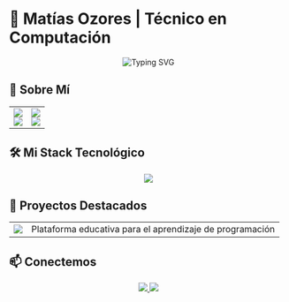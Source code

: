 # 🚀 Matías Ozores | Técnico en Computación

<div align="center">
  <img src="https://readme-typing-svg.herokuapp.com?font=Fira+Code&pause=1000&color=F75C7E&center=true&vCenter=true&width=435&lines=Desarrollador+Web;Técnico+en+Computación;Apasionado+por+la+Tecnología" alt="Typing SVG" />
</div>

## 🌟 Sobre Mí

<div align="center">
  <table>
    <tr>
      <td>
        <div align="center">
          <img src="https://img.shields.io/badge/Rol-Técnico_en_Computación-blue?style=for-the-badge&logo=terminal&logoColor=white" />
          <br/>
          <img src="https://img.shields.io/badge/Especialidad-Desarrollo_Web-green?style=for-the-badge&logo=code&logoColor=white" />
        </div>
      </td>
      <td>
        <div align="center">
          <img src="https://img.shields.io/badge/Características-Analítico|Detallista|Innovador-purple?style=for-the-badge" />
          <br/>
          <img src="https://img.shields.io/badge/Meta-Crear_soluciones_tecnológicas-orange?style=for-the-badge&logo=rocket&logoColor=white" />
        </div>
      </td>
    </tr>
  </table>
</div>

## 🛠️ Mi Stack Tecnológico

<div align="center">
  <img src="https://skillicons.dev/icons?i=js,react,nodejs,html,css,tailwind,git,github,vscode" />
</div>

## 🎯 Proyectos Destacados

<table>
  <tr>
    <td align="center">
      <a href="https://matiasozores.github.io/campus-virtual-programacion/">
        <img src="https://img.shields.io/badge/Campus_Virtual-Programación-blue?style=for-the-badge" />
      </a>
    </td>
    <td>Plataforma educativa para el aprendizaje de programación</td>
  </tr>
</table>

## 📫 Conectemos

<div align="center">
  <a href="https://www.linkedin.com/in/matiasozores">
    <img src="https://img.shields.io/badge/LinkedIn-0077B5?style=for-the-badge&logo=linkedin&logoColor=white" />
  </a>
  <a href="mailto:tu-email@ejemplo.com">
    <img src="https://img.shields.io/badge/Email-D14836?style=for-the-badge&logo=gmail&logoColor=white" />
  </a>
</div>


